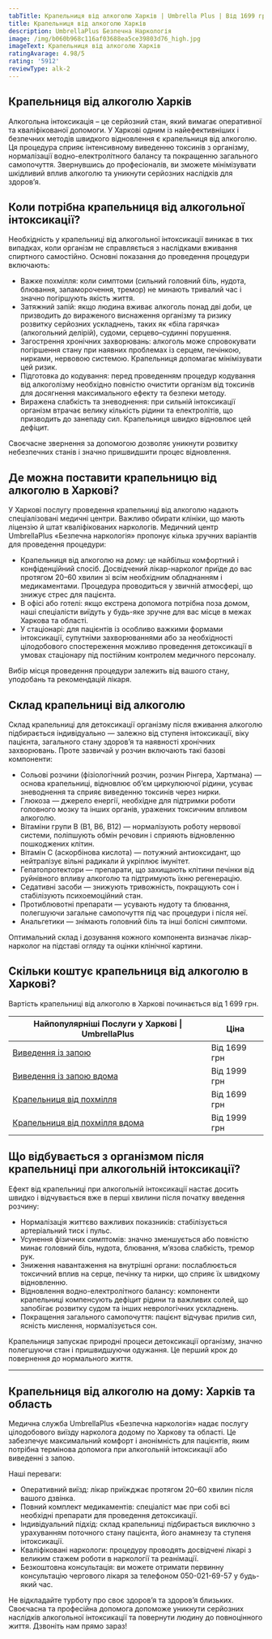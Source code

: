 ```yaml
---
tabTitle: Крапельниця від алкоголю Харків | Umbrella Plus | Від 1699 грн
title: Крапельниця від алкоголю Харків
description: UmbrellaPlus Безпечна Наркологія
image: /img/b060b968c116af03688ea5ce39803d76_high.jpg
imageText: Крапельниця від алкоголю Харків
ratingAvarage: 4.98/5
rating: '5912'
reviewType: alk-2
---
```


## Крапельниця від алкоголю Харків

Алкогольна інтоксикація – це серйозний стан, який вимагає оперативної та кваліфікованої допомоги. У Харкові одним із найефективніших і безпечних методів швидкого відновлення є крапельниця від алкоголю. Ця процедура сприяє інтенсивному виведенню токсинів з організму, нормалізації водно-електролітного балансу та покращенню загального самопочуття. Звернувшись до професіоналів, ви зможете мінімізувати шкідливий вплив алкоголю та уникнути серйозних наслідків для здоров’я.

## Коли потрібна крапельниця від алкогольної інтоксикації?

Необхідність у крапельниці від алкогольної інтоксикації виникає в тих випадках, коли організм не справляється з наслідками вживання спиртного самостійно. Основні показання до проведення процедури включають:

* Важке похмілля: коли симптоми (сильний головний біль, нудота, блювання, запаморочення, тремор) не минають тривалий час і значно погіршують якість життя. 
* Затяжний запій: якщо людина вживає алкоголь понад дві доби, це призводить до вираженого виснаження організму та ризику розвитку серйозних ускладнень, таких як «біла гарячка» (алкогольний делірій), судоми, серцево–судинні порушення. 
* Загострення хронічних захворювань: алкоголь може спровокувати погіршення стану при наявних проблемах із серцем, печінкою, нирками, нервовою системою. Крапельниця допомагає мінімізувати цей ризик. 
* Підготовка до кодування: перед проведенням процедур кодування від алкоголізму необхідно повністю очистити організм від токсинів для досягнення максимального ефекту та безпеки методу. 
* Виражена слабкість та зневоднення: при сильній інтоксикації організм втрачає велику кількість рідини та електролітів, що призводить до занепаду сил. Крапельниця швидко відновлює цей дефіцит. 

Своєчасне звернення за допомогою дозволяє уникнути розвитку небезпечних станів і значно пришвидшити процес відновлення.

## Де можна поставити крапельницю від алкоголю в Харкові?

У Харкові послугу проведення крапельниці від алкоголю надають спеціалізовані медичні центри. Важливо обирати клініки, що мають ліцензію й штат кваліфікованих наркологів. Медичний центр UmbrellaPlus «Безпечна наркологія» пропонує кілька зручних варіантів для проведення процедури:

* Крапельниця від алкоголю на дому: це найбільш комфортний і конфіденційний спосіб. Досвідчений лікар-нарколог приїде до вас протягом 20–60 хвилин зі всім необхідним обладнанням і медикаментами. Процедура проводиться у звичній атмосфері, що знижує стрес для пацієнта. 
* В офісі або готелі: якщо екстрена допомога потрібна поза домом, наші спеціалісти виїдуть у будь-яке зручне для вас місце в межах Харкова та області. 
* У стаціонарі: для пацієнтів із особливо важкими формами інтоксикації, супутніми захворюваннями або за необхідності цілодобового спостереження можливо проведення детоксикації в умовах стаціонару під постійним контролем медичного персоналу. 

Вибір місця проведення процедури залежить від вашого стану, уподобань та рекомендацій лікаря.

## Склад крапельниці від алкоголю

Склад крапельниці для детоксикації організму після вживання алкоголю підбирається індивідуально — залежно від ступеня інтоксикації, віку пацієнта, загального стану здоров’я та наявності хронічних захворювань. Проте зазвичай у розчин включають такі базові компоненти:

* Сольові розчини (фізіологічний розчин, розчин Рінгера, Хартмана) — основа крапельниці, відновлює об’єм циркулюючої рідини, усуває зневоднення та сприяє виведенню токсинів через нирки. 
* Глюкоза — джерело енергії, необхідне для підтримки роботи головного мозку та інших органів, уражених токсичним впливом алкоголю. 
* Вітаміни групи B (B1, B6, B12) — нормалізують роботу нервової системи, поліпшують обмін речовин і сприяють відновленню пошкоджених клітин. 
* Вітамін C (аскорбінова кислота) — потужний антиоксидант, що нейтралізує вільні радикали й укріплює імунітет. 
* Гепатопротектори — препарати, що захищають клітини печінки від руйнівного впливу алкоголю та підтримують їхню регенерацію. 
* Седативні засоби — знижують тривожність, покращують сон і стабілізують психоемоційний стан. 
* Протиблювотні препарати — усувають нудоту та блювання, полегшуючи загальне самопочуття під час процедури і після неї. 
* Анальгетики — знімають головний біль та інші болісні симптоми. 

Оптимальний склад і дозування кожного компонента визначає лікар-нарколог на підставі огляду та оцінки клінічної картини.

## Скільки коштує крапельниця від алкоголю в Харкові?

Вартість крапельниці від алкоголю в Харкові починається від 1 699 грн.

| Найпопулярніші Послуги у Харкові \| UmbrellaPlus                           | Ціна         |
| -------------------------------------------------------------------------- | ------------ |
| [Виведення із запою](Vivod-iz-zapoia-kharkiv-ua)                           | Від 1699 грн |
| [Виведення із запою вдома](Vivod-iz-zapoia-na-domy-kharkiv-ua)             | Від 1999 грн |
| [Крапельниця від похмілля](Kapelnica_ot_alkogola_kharkiv-ua)               | Від 1699 грн |
| [Крапельниця від похмілля вдома](Kapelnica_ot_alkogola_na_domy_kharkiv_ua) | Від 1999 грн |

## Що відбувається з організмом після крапельниці при алкогольній інтоксикації?

Ефект від крапельниці при алкогольній інтоксикації настає досить швидко і відчувається вже в перші хвилини після початку введення розчину:

* Нормалізація життєво важливих показників: стабілізується артеріальний тиск і пульс. 
* Усунення фізичних симптомів: значно зменшується або повністю минає головний біль, нудота, блювання, м’язова слабкість, тремор рук. 
* Зниження навантаження на внутрішні органи: послаблюється токсичний вплив на серце, печінку та нирки, що сприяє їх швидкому відновленню. 
* Відновлення водно-електролітного балансу: компоненти крапельниці компенсують дефіцит рідини та важливих солей, що запобігає розвитку судом та інших неврологічних ускладнень. 
* Покращення загального самопочуття: пацієнт відчуває прилив сил, ясність мислення, нормалізується сон. 

Крапельниця запускає природні процеси детоксикації організму, значно полегшуючи стан і пришвидшуючи одужання. Це перший крок до повернення до нормального життя.

***

## Крапельниця від алкоголю на дому: Харків та область

Медична служба UmbrellaPlus «Безпечна наркологія» надає послугу цілодобового виїзду нарколога додому по Харкову та області. Це забезпечує максимальний комфорт і анонімність для пацієнтів, яким потрібна термінова допомога при алкогольній інтоксикації або виведенні з запою.

Наші переваги:

* Оперативний виїзд: лікар приїжджає протягом 20–60 хвилин після вашого дзвінка. 
* Повний комплект медикаментів: спеціаліст має при собі всі необхідні препарати для проведення детоксикації. 
* Індивідуальний підхід: склад крапельниці підбирається виключно з урахуванням поточного стану пацієнта, його анамнезу та ступеня інтоксикації. 
* Кваліфіковані наркологи: процедуру проводять досвідчені лікарі з великим стажем роботи в наркології та реанімації. 
* Безкоштовна консультація: ви можете отримати первинну консультацію чергового лікаря за телефоном 050-021-69-57 у будь-який час. 

Не відкладайте турботу про своє здоров’я та здоров’я близьких. Своєчасна та професійна допомога допоможе уникнути серйозних наслідків алкогольної інтоксикації та повернути людину до повноцінного життя. Дзвоніть нам прямо зараз!
